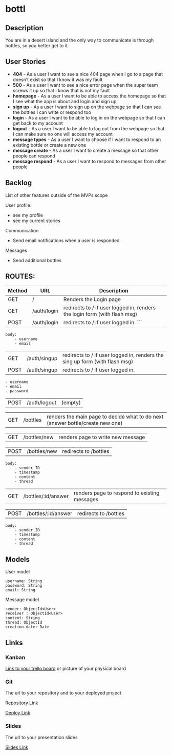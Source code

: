 # bottl

## Description

You are in a desert island and the only way to communicate is through bottles, so you better get to it.
 
## User Stories

- **404** - As a user I want to see a nice 404 page when I go to a page that doesn’t exist so that I know it was my fault 
- **500** - As a user I want to see a nice error page when the super team screws it up so that I know that is not my fault
- **homepage** - As a user I want to be able to access the homepage so that I see what the app is about and login and sign up
- **sign up** - As a user I want to sign up on the webpage so that I can see the bottles I can write or respond too
- **login** - As a user I want to be able to log in on the webpage so that I can get back to my account
- **logout** - As a user I want to be able to log out from the webpage so that I can make sure no one will access my account
- **message types** - As a user I want to choose if I want to respond to an existing bottle or create a new one
- **message create** - As a user I want to create a message so that other people can respond 
- **message respond** - As a user I want to respond to messages from other people 

## Backlog

List of other features outside of the MVPs scope

User profile:
- see my profile
- see my current stories

Communication
- Send email notifications when a user is responded

Messages
- Send additional bottles

## ROUTES:

|Method|URL|Description|
|------|---|-----------|
|GET|/|Renders the Login page|
|GET|/auth/login|redirects to / if user logged in, renders the login form (with flash msg)|
|POST|/auth/login|redirects to / if user logged in. ```
```
body:
    - username
    - email
```


| | | |
|------|---|-----------|
|GET|/auth/singup|redirects to / if user logged in, renders the sing up form (with flash msg)|
|POST|/auth/singup|redirects to / if user logged in.| body:
    - username
    - email
    - password

| | | |
|------|---|-----------|
|POST|/auth/logout|(empty)|

| | | |
|------|---|-----------|
|GET|/bottles|renders the main page to decide what to do next (answer bottle/create new one)

| | | |
|------|---|-----------|
|GET|/bottles/new|renders page to write new message

| | | |
|------|---|-----------|
|POST|/bottles/new|redirects to /bottles
```
body:
    - sender ID
    - timestamp
    - content
    - thread
```
| | | |
|------|---|-----------|
|GET|/bottles/:id/answer|renders page to respond to existing messages

| | | |
|------|---|-----------|
|POST|/bottles/:id/answer|redirects to /bottles
```
body: 
    - sender ID
    - timestamp
    - content
    - thread
```

## Models

User model
 
```
username: String
password: String
email: String
```

Message model

```
sender: ObjectId<User>
receiver : ObjectId<User>
content: String
thread: ObjectId
creation-date: Date
``` 

## Links

### Kanban

[Link to your trello board](https://trello.com) or picture of your physical board

### Git

The url to your repository and to your deployed project

[Repository Link](https://github.com/rdnd0/bottl)

[Deploy Link](http://heroku.com)

### Slides

The url to your presentation slides

[Slides Link](http://slides.com)


